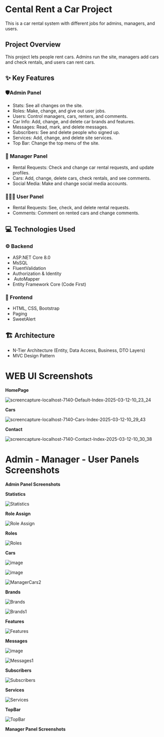 #  Cental Rent a Car Project

This is a car rental system with different jobs for admins, managers, and users.

##  Project Overview

This project lets people rent cars. Admins run the site, managers add cars and check rentals, and users can rent cars.

## ✨ Key Features

### 🛡️Admin Panel

* Stats: See all changes on the site.
* Roles: Make, change, and give out user jobs.
* Users: Control managers, cars, renters, and comments.
* Car Info: Add, change, and delete car brands and features.
* Messages: Read, mark, and delete messages.
* Subscribers: See and delete people who signed up.
* Services: Add, change, and delete site services.
* Top Bar: Change the top menu of the site.

### 💼 Manager Panel

* Rental Requests: Check and change car rental requests, and update profiles.
* Cars: Add, change, delete cars, check rentals, and see comments.
* Social Media: Make and change social media accounts.

### ‍‍🧑‍🤝‍🧑 User Panel

* Rental Requests: See, check, and delete rental requests.
* Comments: Comment on rented cars and change comments.

## 💻 Technologies Used

### ⚙️ Backend

* ASP.NET Core 8.0
* MsSQL
* FluentValidation
* Authorization & Identity
* ️ AutoMapper
* Entity Framework Core (Code First)

### 🎨 Frontend

* HTML, CSS, Bootstrap
* Paging
* SweetAlert

## ️🏗️ Architecture

* N-Tier Architecture (Entity, Data Access, Business, DTO Layers)
* MVC Design Pattern
# WEB UI Screenshots

__HomePage__

![screencapture-localhost-7140-Default-Index-2025-03-12-10_23_24](https://github.com/user-attachments/assets/c922757b-9d83-4cb4-a699-6fa47a5628ce)

__Cars__

![screencapture-localhost-7140-Cars-Index-2025-03-12-10_29_43](https://github.com/user-attachments/assets/c9baa586-e552-48e2-a809-feeeaf727606)


__Contact__

![screencapture-localhost-7140-Contact-Index-2025-03-12-10_30_38](https://github.com/user-attachments/assets/dd482072-24e1-43d6-8015-45dc63669743)

# Admin - Manager - User Panels Screenshots

__Admin Panel Screenshots__

__Statistics__

![Statistics](https://github.com/user-attachments/assets/24ac642c-5803-4789-b29f-cae890690c0d)

__Role Assign__

![Role Assign](https://github.com/user-attachments/assets/c255b8bf-fa94-41e7-b753-8bcc8b541999)

__Roles__

![Roles](https://github.com/user-attachments/assets/b2fa0ce5-596f-4b68-8197-e88b922db165)

__Cars__

![image](https://github.com/user-attachments/assets/0aae63af-3570-4792-87de-1ec34cc6df3e)

![image](https://github.com/user-attachments/assets/4eda00e9-9e23-4f07-a622-3e4f80dd6031)

![ManagerCars2](https://github.com/user-attachments/assets/58afaf3e-119b-43ef-91f1-6153fb41aa06)

__Brands__

![Brands](https://github.com/user-attachments/assets/209474b7-723b-4cba-874e-2bd872dae522)

![Brands1](https://github.com/user-attachments/assets/01469331-e5f6-4316-a41c-f7a007bc4582)

__Features__

![Features](https://github.com/user-attachments/assets/12246788-5f19-4092-b687-7d2790309964)

__Messages__

![image](https://github.com/user-attachments/assets/aa921b7d-84d0-4088-b8a1-4d93e30e5bf3)

![Messages1](https://github.com/user-attachments/assets/9348b0f1-5a2a-495f-ad44-fb2c696a51f3)

__Subscribers__

![Subscribers](https://github.com/user-attachments/assets/749ef01a-6929-4f8e-a6b9-76ae5d9b436d)

__Services__

![Services](https://github.com/user-attachments/assets/1d6f4812-03dc-4d78-90cf-55e802ec31b9)

__TopBar__

![TopBar](https://github.com/user-attachments/assets/8483777b-958d-4522-9fe1-6fe5ce043962)

__Manager Panel Screenshots__

















